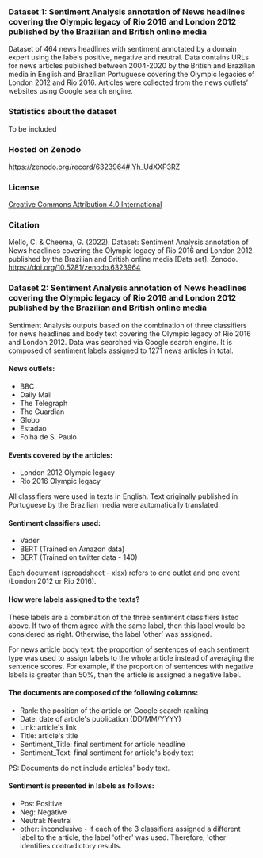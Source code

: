 ### Dataset 1: Sentiment Analysis annotation of News headlines covering the Olympic legacy of Rio 2016 and London 2012 published by the Brazilian and British online media
Dataset of 464 news headlines with sentiment annotated by a domain expert using the labels positive, negative and neutral. Data contains URLs for news articles published between 2004-2020 by the British and Brazilian media in English and Brazilian Portuguese covering the Olympic legacies of London 2012 and Rio 2016. Articles were collected from the news outlets’ websites using Google search engine.

### Statistics about the dataset
To be included

### Hosted on Zenodo
https://zenodo.org/record/6323964#.Yh_UdXXP3RZ

### License
[Creative Commons Attribution 4.0 International](https://creativecommons.org/licenses/by/4.0/legalcode)

### Citation
Mello, C. & Cheema, G. (2022). Dataset: Sentiment Analysis annotation of News headlines covering the Olympic legacy of Rio 2016 and London 2012 published by the Brazilian and British online media [Data set]. Zenodo. https://doi.org/10.5281/zenodo.6323964

### Dataset 2: Sentiment Analysis annotation of News headlines covering the Olympic legacy of Rio 2016 and London 2012 published by the Brazilian and British online media

Sentiment Analysis outputs based on the combination of three classifiers for news headlines and body text covering the Olympic legacy of Rio 2016 and London 2012. Data was searched via Google search engine. It is composed of sentiment labels assigned to 1271 news articles in total.

#### News outlets:
- BBC
- Daily Mail
- The Telegraph
- The Guardian
- Globo
- Estadao
- Folha de S. Paulo

#### Events covered by the articles:

- London 2012 Olympic legacy
- Rio 2016 Olympic legacy

All classifiers were used in texts in English. Text originally published in Portuguese by the Brazilian media were automatically translated.

#### Sentiment classifiers used:

- Vader
- BERT (Trained on Amazon data)
- BERT (Trained on twitter data - 140)

Each document (spreadsheet - xlsx) refers to one outlet and one event (London 2012 or Rio 2016).

#### How were labels assigned to the texts?

These labels are a combination of the three sentiment classifiers listed above. If two of them agree with the same label, then this label would be considered as right. Otherwise, the label ‘other’ was assigned.

For news article body text: the proportion of sentences of each sentiment type was used to assign labels to the whole article instead of averaging the sentence scores. For example, if the proportion of sentences with negative labels is greater than 50%, then the article is assigned a negative label.

#### The documents are composed of the following columns:

- Rank: the position of the article on Google search ranking
- Date: date of article's publication (DD/MM/YYYY)
- Link: article's link
- Title: article's title
- Sentiment_Title: final sentiment for article headline
- Sentiment_Text: final sentiment for article's body text

PS: Documents do not include articles' body text.

#### Sentiment is presented in labels as follows:

- Pos: Positive
- Neg: Negative
- Neutral: Neutral
- other: inconclusive - if each of the 3 classifiers assigned a different label to the article, the label 'other' was used. Therefore, 'other' identifies contradictory results.


